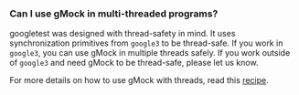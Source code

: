 ### Can I use gMock in multi-threaded programs?

googletest was designed with thread-safety in mind. It uses synchronization
primitives from `google3` to be thread-safe. If you work in `google3`, you can
use gMock in multiple threads safely. If you work outside of `google3` and need
gMock to be thread-safe, please let us know.

For more details on how to use gMock with threads, read this
[recipe](#UsingThreads).
